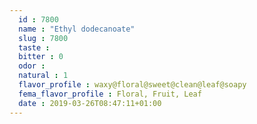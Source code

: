 ```yaml
---
  id : 7800
  name : "Ethyl dodecanoate"
  slug : 7800
  taste : 
  bitter : 0
  odor : 
  natural : 1
  flavor_profile : waxy@floral@sweet@clean@leaf@soapy
  fema_flavor_profile : Floral, Fruit, Leaf
  date : 2019-03-26T08:47:11+01:00
---
```



